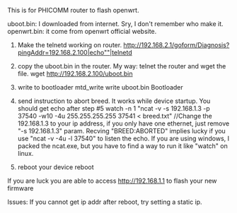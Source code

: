 This is for PHICOMM router to flash openwrt.

uboot.bin: I downloaded from internet. Sry, I don't remember who make it.
openwrt.bin: it come from openwrt official website.


1. Make the telnetd working on router.
http://192.168.2.1/goform/Diagnosis?pingAddr=192.168.2.100|echo""|telnetd

2. copy the uboot.bin in the router. My way: telnet the router and wget the file.
wget http://192.168.2.100/uboot.bin

3. write to bootloader
mtd_write write uboot.bin Bootloader

4. send instruction to abort breed. It works while device startup. You should get echo after step #5
watch -n 1 "ncat -v -s 192.168.1.3 -p 37540 -w10 -4u 255.255.255.255 37541 < breed.txt"
//Change the 192.168.1.3 to your ip address, if you only have one ethernet, just remove "-s 192.168.1.3" param. Recving "BREED:ABORTED" implies lucky if you use "ncat -v -4u -l 37540" to listen the echo. If you are using windows, I packed the ncat.exe, but you have to find a way to run it like "watch" on linux.

5. reboot your device
reboot


If you are luck you are able to access http://192.168.1.1 to flash your new firmware

Issues:
If you cannot get ip addr after reboot, try setting a static ip.
